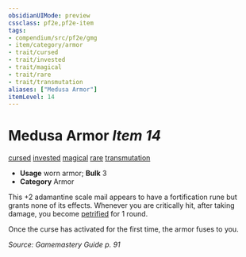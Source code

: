 ```yaml
---
obsidianUIMode: preview
cssclass: pf2e,pf2e-item
tags:
- compendium/src/pf2e/gmg
- item/category/armor
- trait/cursed
- trait/invested
- trait/magical
- trait/rare
- trait/transmutation
aliases: ["Medusa Armor"]
itemLevel: 14
---
```

# Medusa Armor *Item 14*  
[cursed](../../../rules/traits/cursed-gmg.md)  [invested](../../../rules/traits/invested.md)  [magical](../../../rules/traits/magical.md)  [rare](../../../rules/traits/rare.md)  [transmutation](../../../rules/traits/transmutation.md)  

- **Usage** worn armor; **Bulk** 3
- **Category** Armor

This +2 adamantine scale mail appears to have a fortification rune but grants none of its effects. Whenever you are critically hit, after taking damage, you become [petrified](../../../rules/conditions.md#Petrified) for 1 round.

Once the curse has activated for the first time, the armor fuses to you.

*Source: Gamemastery Guide p. 91*